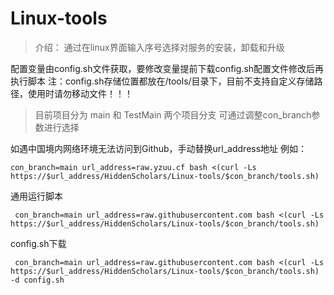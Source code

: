 # Linux-tools

> 介绍： 通过在linux界面输入序号选择对服务的安装，卸载和升级

配置变量由config.sh文件获取，要修改变量提前下载config.sh配置文件修改后再执行脚本
注：config.sh存储位置都放在/tools/目录下，目前不支持自定义存储路径，使用时请勿移动文件！！！

> 目前项目分为 main 和 TestMain 两个项目分支 可通过调整con_branch参数进行选择

如遇中国境内网络环境无法访问到Github，手动替换url_address地址
例如：
```shell
con_branch=main url_address=raw.yzuu.cf bash <(curl -Ls https://$url_address/HiddenScholars/Linux-tools/$con_branch/tools.sh)
``` 

通用运行脚本
```shell
 con_branch=main url_address=raw.githubusercontent.com bash <(curl -Ls https://$url_address/HiddenScholars/Linux-tools/$con_branch/tools.sh)
```

config.sh下载
```shell
 con_branch=main url_address=raw.githubusercontent.com bash <(curl -Ls https://$url_address/HiddenScholars/Linux-tools/$con_branch/tools.sh) -d config.sh
```

